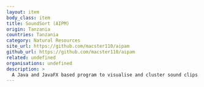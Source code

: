 ```yaml
---
layout: item
body_class: item
title: SoundSort (AIPM)
origin: Tanzania
countries: Tanzania
category: Natural Resources
site_url: https://github.com/macster110/aipam
github_url: https://github.com/macster110/aipam
related: undefined
organisations: undefined
description: >
  A Java and JavaFX based program to visualise and cluster sound clips which can then be annotated and export by manual annotation.
---
```


